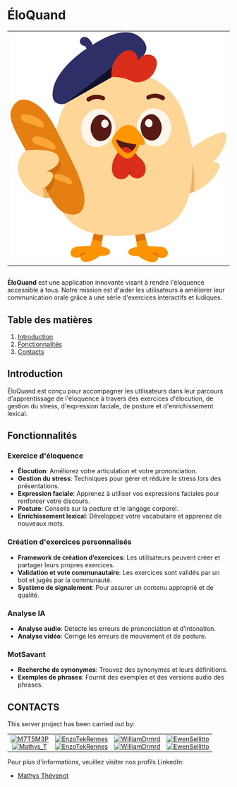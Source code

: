# ÉloQuand
<div align="center">


| |
|:---:|
| ![Froggy logo](../Docs/Images/logo.svg) |

</div>

##
**ÉloQuand** est une application innovante visant à rendre l'éloquence accessible à tous. Notre mission est d'aider les utilisateurs à améliorer leur communication orale grâce à une série d'exercices interactifs et ludiques.

## Table des matières

1. [Introduction](#introduction)
2. [Fonctionnalités](#fonctionnalités)
4. [Contacts](#contacts)

## Introduction

ÉloQuand est conçu pour accompagner les utilisateurs dans leur parcours d'apprentissage de l'éloquence à travers des exercices d'élocution, de gestion du stress, d'expression faciale, de posture et d'enrichissement lexical.

## Fonctionnalités

### Exercice d'éloquence

- **Élocution**: Améliorez votre articulation et votre prononciation.
- **Gestion du stress**: Techniques pour gérer et réduire le stress lors des présentations.
- **Expression faciale**: Apprenez à utiliser vos expressions faciales pour renforcer votre discours.
- **Posture**: Conseils sur la posture et le langage corporel.
- **Enrichissement lexical**: Développez votre vocabulaire et apprenez de nouveaux mots.

### Création d'exercices personnalisés

- **Framework de création d’exercices**: Les utilisateurs peuvent créer et partager leurs propres exercices.
- **Validation et vote communautaire**: Les exercices sont validés par un bot et jugés par la communauté.
- **Système de signalement**: Pour assurer un contenu approprié et de qualité.

### Analyse IA

- **Analyse audio**: Détecte les erreurs de prononciation et d’intonation.
- **Analyse vidéo**: Corrige les erreurs de mouvement et de posture.

### MotSavant

- **Recherche de synonymes**: Trouvez des synonymes et leurs définitions.
- **Exemples de phrases**: Fournit des exemples et des versions audio des phrases.

## CONTACTS

This server project has been carried out by:

<table align="center">
    <tbody>
        <tr>
            <td align="center"><a href="https://github.com/M7T5M3P/"><img src="https://avatars.githubusercontent.com/M7T5M3P?v=4?s=100" width="100px;" alt="M7T5M3P"/><br/><a href="https://github.com/M7T5M3P/"><img src="https://img.shields.io/github/followers/M7T5M3P?label=Mathys_T&style=social" alt="Mathys_T"/></a></td>
            <td align="center"><a href="https://github.com/EnzoTekRennes/"><img src="https://avatars.githubusercontent.com/EnzoTekRennes?v=4?s=100" width="100px;" alt="EnzoTekRennes"/><br/><a href="https://github.com/EnzoTekRennes/"><img src="https://img.shields.io/github/followers/EnzoTekRennes?label=EnzoTekRennes&style=social" alt="EnzoTekRennes"/></a></td>
            <td align="center"><a href="https://github.com/WilliamDrmrd/"><img src="https://avatars.githubusercontent.com/WilliamDrmrd?v=4?s=100" width="100px;" alt="WilliamDrmrd"/><br/><a href="https://github.com/WilliamDrmrd/"><img src="https://img.shields.io/github/followers/WilliamDrmrd?label=WilliamDrmrd&style=social" alt="WilliamDrmrd"/></a></td>
            <td align="center"><a href="https://github.com/EwenSellitto/"><img src="https://avatars.githubusercontent.com/EwenSellitto?v=4?s=100" width="100px;" alt="EwenSellitto"/><br/><a href="https://github.com/EwenSellitto/"><img src="https://img.shields.io/github/followers/EwenSellitto?label=EwenSellitto&style=social" alt="EwenSellitto"/></a></td>
        </tr>
    </tbody>
</table>
Pour plus d'informations, veuillez visiter nos profils LinkedIn: 


- [Mathys Thévenot](https://www.linkedin.com/in/mathys-t-5057aa220/)

